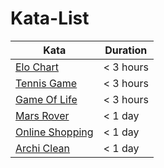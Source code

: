 # Kata-List

| Kata | Duration |
| --- | --- |
| [Elo Chart](EloChart/README.md) | < 3 hours |
| [Tennis Game](TennisGame/README.md) | < 3 hours |
| [Game Of Life](GameOfLife/README.md) | < 3 hours |
| [Mars Rover](MarsRover/README.md) | < 1 day |
| [Online Shopping](OnlineShopping/README.md) | < 1 day |
| [Archi Clean](ArchiClean/README.md) | < 1 day |
